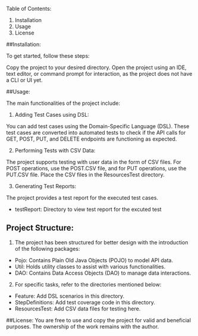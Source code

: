 Table of Contents:
1. Installation
2. Usage
3. License

##Installation:

To get started, follow these steps:

Copy the project to your desired directory.
Open the project using an IDE, text editor, or command prompt for interaction, as the project does not have a CLI or UI yet.

##Usage:

The main functionalities of the project include:

1. Adding Test Cases using DSL:

You can add test cases using the Domain-Specific Language (DSL).
These test cases are converted into automated tests to check if the API calls for GET, POST, PUT, and DELETE endpoints are functioning as expected.

2. Performing Tests with CSV Data:

The project supports testing with user data in the form of CSV files.
For POST operations, use the POST.CSV file, and for PUT operations, use the PUT.CSV file.
Place the CSV files in the ResourcesTest directory.

3. Generating Test Reports:

The project provides a test report for the executed test cases.
- testReport: Directory to view test report for the excuted test 

## Project Structure:

1. The project has been structured for better design with the introduction of the following packages:

- Pojo: Contains Plain Old Java Objects (POJO) to model API data.
- Util: Holds utility classes to assist with various functionalities.
- DAO: Contains Data Access Objects (DAO) to manage data interactions.
  
2. For specific tasks, refer to the directories mentioned below:

- Feature: Add DSL scenarios in this directory.
- StepDefinitions: Add test coverage code in this directory.
- ResourcesTest: Add CSV data files for testing here.

##License:
You are free to use and copy the project for valid and beneficial purposes. The ownership of the work remains with the author.
